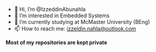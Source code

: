 - 👋 Hi, I’m @IzzeddinAbunahla
- 👀 I’m interested in Embedded Systems
- 🌱 I’m currently studying at McMaster University (BEng)
- 📫 How to reach me: izzeldin.nahla@outlook.com


**Most of my repositories are kept private**
<!---
IzzeddinAbunahla/IzzeddinAbunahla is a ✨ special ✨ repository because its `README.md` (this file) appears on your GitHub profile.
You can click the Preview link to take a look at your changes.
--->
